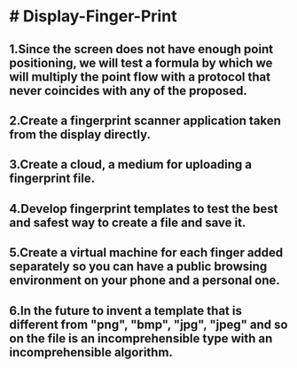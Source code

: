 <h1># Display-Finger-Print</h1>



<h2>1.Since the screen does not have enough point positioning, we will test a formula by which we will multiply the point flow with a protocol that never coincides with any of the proposed.
</h2>

<h2>2.Create a fingerprint scanner application taken from the display directly.
</h2>

<h2>3.Create a cloud, a medium for uploading a fingerprint file.
</h2>

<h2>4.Develop fingerprint templates to test the best and safest way to create a file and save it.
</h2>

<h2>5.Create a virtual machine for each finger added separately so you can have a public browsing environment on your phone and a personal one.
</h2>

<h2>6.In the future to invent a template that is different from "png", "bmp", "jpg", "jpeg" and so on the file is an incomprehensible type with an incomprehensible algorithm.
</h2>










